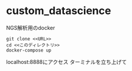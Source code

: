 # custom_datascience
NGS解析用のdocker

```
git clone <<URL>>
cd <<このディレクトリ>>
docker-compose up
```

localhost:8888にアクセス
ターミナルを立ち上げて
```

